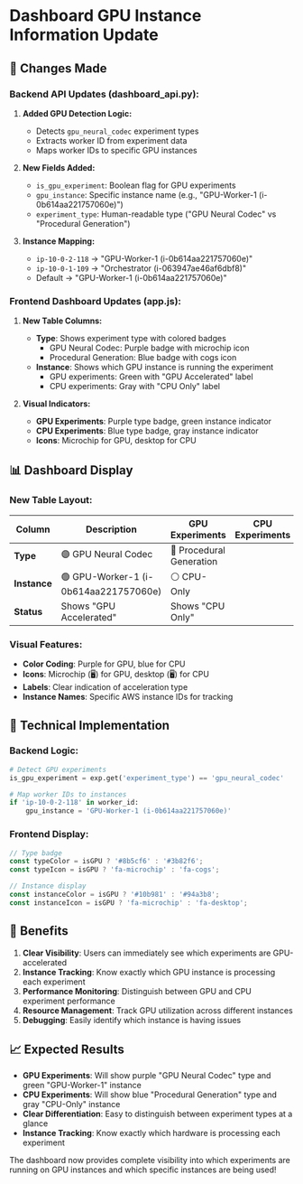 # Dashboard GPU Instance Information Update

## 🎯 **Changes Made**

### **Backend API Updates (dashboard_api.py):**

1. **Added GPU Detection Logic:**
   - Detects `gpu_neural_codec` experiment types
   - Extracts worker ID from experiment data
   - Maps worker IDs to specific GPU instances

2. **New Fields Added:**
   - `is_gpu_experiment`: Boolean flag for GPU experiments
   - `gpu_instance`: Specific instance name (e.g., "GPU-Worker-1 (i-0b614aa221757060e)")
   - `experiment_type`: Human-readable type ("GPU Neural Codec" vs "Procedural Generation")

3. **Instance Mapping:**
   - `ip-10-0-2-118` → "GPU-Worker-1 (i-0b614aa221757060e)"
   - `ip-10-0-1-109` → "Orchestrator (i-063947ae46af6dbf8)"
   - Default → "GPU-Worker-1 (i-0b614aa221757060e)"

### **Frontend Dashboard Updates (app.js):**

1. **New Table Columns:**
   - **Type**: Shows experiment type with colored badges
     - GPU Neural Codec: Purple badge with microchip icon
     - Procedural Generation: Blue badge with cogs icon
   - **Instance**: Shows which GPU instance is running the experiment
     - GPU experiments: Green with "GPU Accelerated" label
     - CPU experiments: Gray with "CPU Only" label

2. **Visual Indicators:**
   - **GPU Experiments**: Purple type badge, green instance indicator
   - **CPU Experiments**: Blue type badge, gray instance indicator
   - **Icons**: Microchip for GPU, desktop for CPU

## 📊 **Dashboard Display**

### **New Table Layout:**
| Column | Description | GPU Experiments | CPU Experiments |
|--------|-------------|-----------------|-----------------|
| **Type** | 🟣 GPU Neural Codec | 🔵 Procedural Generation |
| **Instance** | 🟢 GPU-Worker-1 (i-0b614aa221757060e) | ⚪ CPU-Only |
| **Status** | Shows "GPU Accelerated" | Shows "CPU Only" |

### **Visual Features:**
- **Color Coding**: Purple for GPU, blue for CPU
- **Icons**: Microchip (🖥️) for GPU, desktop (🖥️) for CPU  
- **Labels**: Clear indication of acceleration type
- **Instance Names**: Specific AWS instance IDs for tracking

## 🔧 **Technical Implementation**

### **Backend Logic:**
```python
# Detect GPU experiments
is_gpu_experiment = exp.get('experiment_type') == 'gpu_neural_codec'

# Map worker IDs to instances
if 'ip-10-0-2-118' in worker_id:
    gpu_instance = 'GPU-Worker-1 (i-0b614aa221757060e)'
```

### **Frontend Display:**
```javascript
// Type badge
const typeColor = isGPU ? '#8b5cf6' : '#3b82f6';
const typeIcon = isGPU ? 'fa-microchip' : 'fa-cogs';

// Instance display
const instanceColor = isGPU ? '#10b981' : '#94a3b8';
const instanceIcon = isGPU ? 'fa-microchip' : 'fa-desktop';
```

## 🎉 **Benefits**

1. **Clear Visibility**: Users can immediately see which experiments are GPU-accelerated
2. **Instance Tracking**: Know exactly which GPU instance is processing each experiment
3. **Performance Monitoring**: Distinguish between GPU and CPU experiment performance
4. **Resource Management**: Track GPU utilization across different instances
5. **Debugging**: Easily identify which instance is having issues

## 📈 **Expected Results**

- **GPU Experiments**: Will show purple "GPU Neural Codec" type and green "GPU-Worker-1" instance
- **CPU Experiments**: Will show blue "Procedural Generation" type and gray "CPU-Only" instance
- **Clear Differentiation**: Easy to distinguish between experiment types at a glance
- **Instance Tracking**: Know exactly which hardware is processing each experiment

The dashboard now provides complete visibility into which experiments are running on GPU instances and which specific instances are being used!
